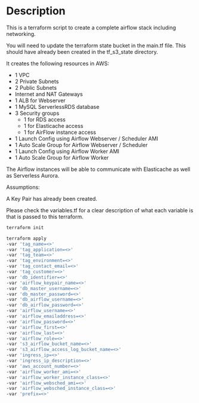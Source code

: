 # Description

This is a terraform script to create a complete airflow stack including networking.

You will need to update the terraform state bucket in the main.tf file.  This should have already been created in the tf_s3_state directory.

It creates the following resources in AWS:

- 1 VPC
- 2 Private Subnets
- 2 Public Subnets
- Internet and NAT Gateways
- 1 ALB for Webserver
- 1 MySQL ServerlessRDS database
- 3 Security groups
  - 1 for RDS access
  - 1 for Elasticache access
  - 1 for AirFlow instance access
- 1 Launch Config using Airflow Webserver / Scheduler AMI
- 1 Auto Scale Group for Airflow Webserver / Scheduler
- 1 Launch Config using Airflow Worker AMI
- 1 Auto Scale Group for Airflow Worker

The Airflow instances will be able to communicate with Elasticache as well as Serverless Aurora.

Assumptions:

A Key Pair has already been created.

Please check the variables.tf for a clear description of what each variable is that is passed to this terraform.

```bash
terraform init
```

```bash
terraform apply
-var 'tag_name=<>'
-var 'tag_application=<>'
-var 'tag_team=<>'
-var 'tag_environment=<>'
-var 'tag_contact_email=<>'
-var 'tag_customer=<>'
-var 'db_identifier=<>'
-var 'airflow_keypair_name=<>'
-var 'db_master_username=<>'
-var 'db_master_password=<>'
-var 'db_airflow_username=<>'
-var 'db_airflow_password=<>'
-var 'airflow_username=<>'
-var 'airflow_emailaddress=<>'
-var 'airflow_password=<>'
-var 'airflow_first=<>'
-var 'airflow_last=<>'
-var 'airflow_role=<>'
-var 's3_airflow_bucket_name=<>'
-var 's3_airflow_access_log_bucket_name=<>'
-var 'ingress_ip=<>'
-var 'ingress_ip_description=<>'
-var 'aws_account_number=<>'
-var 'airflow_worker_ami=<>'
-var 'airflow_worker_instance_class=<>'
-var 'airflow_websched_ami=<>'
-var 'airflow_websched_instance_class=<>'
-var 'prefix=<>'
```
